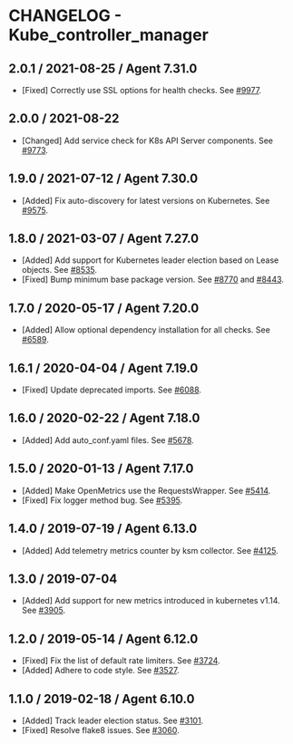 # CHANGELOG - Kube_controller_manager

## 2.0.1 / 2021-08-25 / Agent 7.31.0

* [Fixed] Correctly use SSL options for health checks. See [#9977](https://github.com/DataDog/integrations-core/pull/9977).

## 2.0.0 / 2021-08-22

* [Changed] Add service check for K8s API Server components. See [#9773](https://github.com/DataDog/integrations-core/pull/9773).

## 1.9.0 / 2021-07-12 / Agent 7.30.0

* [Added] Fix auto-discovery for latest versions on Kubernetes. See [#9575](https://github.com/DataDog/integrations-core/pull/9575).

## 1.8.0 / 2021-03-07 / Agent 7.27.0

* [Added] Add support for Kubernetes leader election based on Lease objects. See [#8535](https://github.com/DataDog/integrations-core/pull/8535).
* [Fixed] Bump minimum base package version. See [#8770](https://github.com/DataDog/integrations-core/pull/8770) and [#8443](https://github.com/DataDog/integrations-core/pull/8443).

## 1.7.0 / 2020-05-17 / Agent 7.20.0

* [Added] Allow optional dependency installation for all checks. See [#6589](https://github.com/DataDog/integrations-core/pull/6589).

## 1.6.1 / 2020-04-04 / Agent 7.19.0

* [Fixed] Update deprecated imports. See [#6088](https://github.com/DataDog/integrations-core/pull/6088).

## 1.6.0 / 2020-02-22 / Agent 7.18.0

* [Added] Add auto_conf.yaml files. See [#5678](https://github.com/DataDog/integrations-core/pull/5678).

## 1.5.0 / 2020-01-13 / Agent 7.17.0

* [Added] Make OpenMetrics use the RequestsWrapper. See [#5414](https://github.com/DataDog/integrations-core/pull/5414).
* [Fixed] Fix logger method bug. See [#5395](https://github.com/DataDog/integrations-core/pull/5395).

## 1.4.0 / 2019-07-19 / Agent 6.13.0

* [Added] Add telemetry metrics counter by ksm collector. See [#4125](https://github.com/DataDog/integrations-core/pull/4125).

## 1.3.0 / 2019-07-04

* [Added] Add support for new metrics introduced in kubernetes v1.14. See [#3905](https://github.com/DataDog/integrations-core/pull/3905).

## 1.2.0 / 2019-05-14 / Agent 6.12.0

* [Fixed] Fix the list of default rate limiters. See [#3724](https://github.com/DataDog/integrations-core/pull/3724).
* [Added] Adhere to code style. See [#3527](https://github.com/DataDog/integrations-core/pull/3527).

## 1.1.0 / 2019-02-18 / Agent 6.10.0

* [Added] Track leader election status. See [#3101](https://github.com/DataDog/integrations-core/pull/3101).
* [Fixed] Resolve flake8 issues. See [#3060](https://github.com/DataDog/integrations-core/pull/3060).
